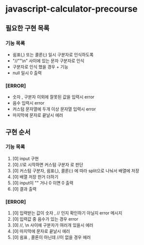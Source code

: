 # javascript-calculator-precourse

## 필요한 구현 목록

### 기능 목록
- 쉼표(,) 또는 콜론(;) 일시 구분자로 인식하도록
- "//""\n" 사이에 있는 문자 구분자로 인식
- 구분자로 인식 했을 경우 + 기능
- null 일시 0 출력

### [ERROR]
- 숫자 , 구분자 이외에 잘못된 값을 입력시 error
- 음수 입력시 error
- 커스텀 문자열에 두개 이상 문자열 입력시 error
- 마지막에 문자로 끝날시 에러 

## 구현 순서 

### 기능 목록
1. [0] input 구현
2. [0] //로 시작하면 커스텀 구분자 로 판단
3. [0] 커스텀 구분자, 쉼표(,), 콜론(:) 에 따라 split으로 나눠서 배열에 저장
4. [0] 배열 저장 한거 더하기 
5. [0] input이 "" 거나 0 이면 0 출력
6. [0] 결과 출력

### [ERROR]
1. [0] 입력받는 값이 숫자 , // 인지 확인하기 아닐지 error 메시지
2. [0] 입력값 중 음수가 있는 경우 error
3. [0] //, \n 사이에 구분자가 여러개 있을시 에러 
4. [0] 마지막에 문자로 끝날시 에러 
5. [0] 쉼표 , 콜론이 아닌데 //이 없을 경우 에러 
